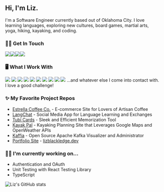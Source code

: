 ## Hi, I'm Liz.

I'm a Software Engineer currently based out of Oklahoma City. I love learning languages, exploring new cultures, board games, martial arts, yoga, hiking, kayaking, and coding. 

### 🤝🏽 Get In Touch
<a href="https://www.linkedin.com/in/lizblackledge01/" rel="noreferrer" target="_blank"><img src="https://img.shields.io/badge/LinkedIn-0077B5?style=for-the-badge&logo=linkedin&logoColor=white"></a><a href="https://lizblackledge.dev" rel="noreferrer" target="_blank"><img src="https://img.shields.io/badge/portfolio-0A0A0A?style=for-the-badge&logo=dev.to&logoColor=white"></a><a href="mailto:lizblackledge01@gmail.com" rel="noreferrer" target="_blank"><img src="https://img.shields.io/badge/Gmail-D14836?style=for-the-badge&logo=gmail&logoColor=white"></a><a href="https://medium.com/@liz5112" rel="noreferrer" target="_blank"><img src="https://img.shields.io/badge/medium-D3D3D3?style=for-the-badge&logo=medium&logoColor=lightgrey"></a>

### 🖥️ What I Work With
<img src="https://img.shields.io/badge/JavaScript-F7DF1E?style=for-the-badge&logo=javascript&logoColor=black"> <img src="https://img.shields.io/badge/React-20232A?style=for-the-badge&logo=react&logoColor=61DAFB"> <img src="https://img.shields.io/badge/Node.js-43853D?style=for-the-badge&logo=node.js&logoColor=white"> <img src="https://img.shields.io/badge/Express-000000?style=for-the-badge&logo=express&logoColor=90ee90"> <img src="https://img.shields.io/badge/PostgreSQL-2F6792?style=for-the-badge&logo=postgresql&logoColor=white"> <img src="https://img.shields.io/badge/MongoDB-4EA94B?style=for-the-badge&logo=mongodb&logoColor=white"> <img src="https://img.shields.io/badge/Material%20UI-007FFF?style=for-the-badge&logo=mui&logoColor=white"> <img src="https://img.shields.io/badge/Chakra--UI-319795?style=for-the-badge&logo=chakra-ui&logoColor=white"> <img src="https://img.shields.io/badge/HTML5-E34F26?style=for-the-badge&logo=html5&logoColor=white"> <img src="https://img.shields.io/badge/CSS3-1572B6?style=for-the-badge&logo=css3&logoColor=white"> 
...and whatever else I come into contact with. I love a good challenge!

### ✨ My Favorite Project Repos
* <a href="https://github.com/Liz5112/Estrella-Coffee-Co" rel="noreferrer" target="_blank">Estrella Coffee Co.</a> - E-commerce Site for Lovers of Artisan Coffee
* <a href="https://github.com/Liz5112/LangChat" rel="noreferrer" target="_blank">LangChat</a> - Social Media App for Language Learning and Exchanges
* <a href="https://github.com/Liz5112/tubi-cards" rel="noreferrer" target="_blank">Tubī Cards</a> - Sleek and Efficient Memorization Tool 
* <a href="https://github.com/Liz5112/kayak-pal" rel="noreferrer" target="_blank">Kayak Pal</a> - Kayaking Planning Site that Leverages Google Maps and OpenWeather APIs
* <a href="https://github.com/oslabs-beta/Kaffia" rel="noreferrer" target="_blank">Kaffia</a> - Open Source Apache Kafka Visualizer and Administrator
* <a href="https://github.com/Liz5112/portfolio" rel="noreferrer" target="_blank">Portfolio Site</a> - <a href="https://lizblackledge.dev" rel="noreferrer" target="_blank">lizblackledge.dev</a>

### 💪🏾 I'm currently working on...
<ul>
  <li>Authentication and OAuth</li> 
  <li>Unit Testing with React Testing Library</li> 
  <li>TypeScript</li> 
</ul>


![Liz's GitHub stats](https://github-readme-stats.vercel.app/api?username=Liz5112&show_icons=true&theme=dark)

<!--

- 🔭 I’m currently working on ...
- 🌱 I’m currently learning ...
- 👯 I’m looking to collaborate on ...
- 🤔 I’m looking for help with ...
- 💬 Ask me about ...
- 📫 How to reach me: ...
- 😄 Pronouns: ...
- ⚡ Fun fact: ...
-->
